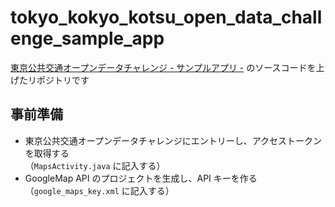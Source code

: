 # tokyo_kokyo_kotsu_open_data_challenge_sample_app

[東京公共交通オープンデータチャレンジ - サンプルアプリ -](https://play.google.com/store/apps/details?id=com.tokyo_kokyo_kotsu_open_data_challenge_sample_app) のソースコードを上げたリポジトリです

## 事前準備

- 東京公共交通オープンデータチャレンジにエントリーし、アクセストークンを取得する  
（`MapsActivity.java` に記入する）
- GoogleMap API のプロジェクトを生成し、API キーを作る  
（`google_maps_key.xml` に記入する）
